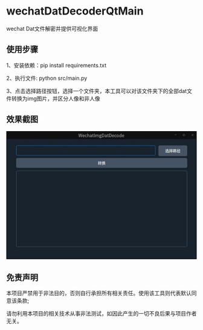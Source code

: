 # wechatDatDecoderQtMain
wechat Dat文件解密并提供可视化界面

## 使用步骤
1、安装依赖：pip install requirements.txt

2、执行文件: python src/main.py

3、点击选择路径按钮，选择一个文件夹，本工具可以对该文件夹下的全部dat文件转换为img图片，并区分人像和非人像

## 效果截图
![1.jpg](./img/1.jpg)


## 免责声明

本项目严禁用于非法目的，否则自行承担所有相关责任。使用该工具则代表默认同意该条款;

请勿利用本项目的相关技术从事非法测试，如因此产生的一切不良后果与项目作者无关。